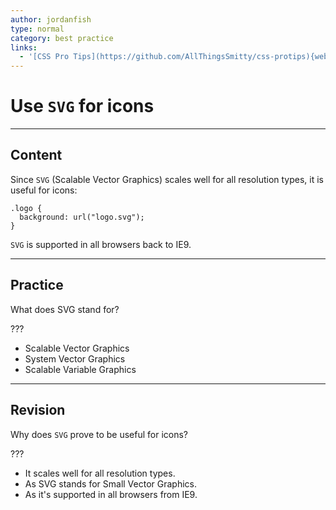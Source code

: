 ```yaml
---
author: jordanfish
type: normal
category: best practice
links:
  - '[CSS Pro Tips](https://github.com/AllThingsSmitty/css-protips){website}'
---
```


# Use `SVG` for icons


---

## Content

Since `SVG` (Scalable Vector Graphics) scales well for all resolution types, it is useful for icons:

```plain-text
.logo {
  background: url("logo.svg");
}
```

`SVG` is supported in all browsers back to IE9.


---

## Practice

What does SVG stand for?

???

- Scalable Vector Graphics
- System Vector Graphics
- Scalable Variable Graphics


---

## Revision

Why does `SVG` prove to be useful for icons?

???

- It scales well for all resolution types.
- As SVG stands for Small Vector Graphics.
- As it's supported in all browsers from IE9.
 
